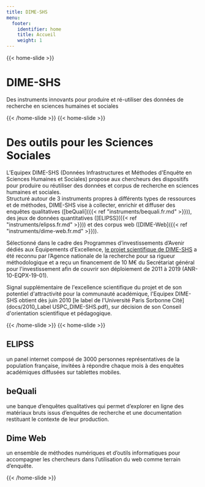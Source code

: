 ```yaml
---
title: DIME-SHS
menu:
  footer:
    identifier: home
    title: Accueil
    weight: 1
---
```

{{< home-slide >}}
# DIME-SHS
Des instruments innovants pour produire et ré-utiliser des données de recherche en sciences humaines et sociales

{{< /home-slide >}}
{{< home-slide >}}

# Des outils pour les Sciences Sociales
L’Equipex DIME-SHS (Données Infrastructures et Méthodes d'Enquête en Sciences Humaines et Sociales) propose aux chercheurs des dispositifs pour produire ou réutiliser des données et corpus de recherche en sciences humaines et sociales.<br>
Structuré autour de 3 instruments propres à différents types de ressources et de méthodes, DIME-SHS vise à collecter, enrichir et diffuser des enquêtes qualitatives ([beQuali]({{< ref "instruments/bequali.fr.md" >}})), des jeux de données quantitatives ([ELIPSS]({{< ref "instruments/elipss.fr.md" >}})) et des corpus web ([DIME-Web]({{< ref "instruments/dime-web.fr.md" >}})).

Sélectionné dans le cadre des Programmes d’investissements d’Avenir dédiés aux Équipements d’Excellence, [le projet scientifique de DIME-SHS](docs/DIME-SHS-fiche-b.pdf) a été reconnu par l’Agence nationale de la recherche pour sa rigueur méthodologique et a reçu un financement de 10 M€ du Secrétariat général pour l'investissement afin de couvrir son déploiement de 2011 à 2019 (ANR-10-EQPX-19-01).

Signal supplémentaire de l'excellence scientifique du projet et de son potentiel d'attractivité pour la communauté académique, l'Equipex DIME-SHS obtient dès juin 2010 [le label de l'Université Paris Sorbonne Cité](docs/2010_Label USPC_DIME-SHS.pdf), sur décision de son Conseil d'orientation scientifique et pédagogique.

{{< /home-slide >}}
{{< home-slide >}}

<section>
  <h1>ELIPSS</h1>

  <p>un panel internet composé de 3000 personnes représentatives de la population française, invitées à répondre chaque mois à des enquêtes académiques diffusées sur tablettes mobiles.</p>

</section>

<section>
  <h1>beQuali</h1>

  <p>une banque d’enquêtes qualitatives qui permet d’explorer en ligne des matériaux bruts issus d’enquêtes de recherche et une documentation restituant le contexte de leur production.</p>
</section>

<section>
  <h1>Dime Web</h1>

  <p>un ensemble de méthodes numériques et d’outils informatiques pour accompagner les chercheurs dans l’utilisation du web comme terrain d’enquête.</p>
</section>

{{< /home-slide >}}
